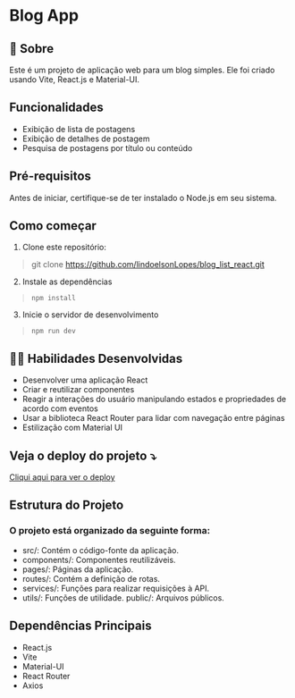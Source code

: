 # Blog App

## 📃 Sobre

Este é um projeto de aplicação web para um blog simples. Ele foi criado usando Vite, React.js e Material-UI.

## Funcionalidades

- Exibição de lista de postagens
- Exibição de detalhes de postagem
- Pesquisa de postagens por título ou conteúdo

## Pré-requisitos

Antes de iniciar, certifique-se de ter instalado o Node.js em seu sistema.

## Como começar

1. Clone este repositório:

> git clone https://github.com/lindoelsonLopes/blog_list_react.git

2. Instale as dependências
    
> `npm install`

3. Inicie o servidor de desenvolvimento

> `npm run dev`


## 👨‍💻 Habilidades Desenvolvidas

* Desenvolver uma aplicação React
* Criar e reutilizar componentes
* Reagir a interações do usuário manipulando estados e propriedades de acordo com eventos
* Usar a biblioteca React Router para lidar com navegação entre páginas
* Estilização com Material UI

## Veja o deploy do projeto ⤵️
[Cliqui aqui para ver o deploy](https://lindoelsonlopes.github.io/blog_list_react/)


## Estrutura do Projeto
### O projeto está organizado da seguinte forma:

* src/: Contém o código-fonte da aplicação.
* components/: Componentes reutilizáveis.
* pages/: Páginas da aplicação.
* routes/: Contém a definição de rotas.
* services/: Funções para realizar requisições à API.
* utils/: Funções de utilidade.
public/: Arquivos públicos.


## Dependências Principais

* React.js
* Vite
* Material-UI
* React Router
* Axios

